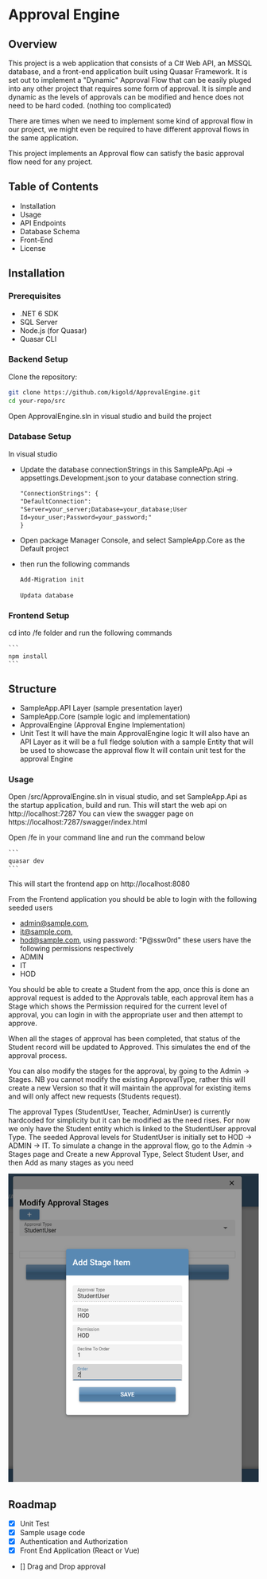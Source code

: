 # Approval Engine

## Overview

This project is a web application that consists of a C# Web API, an MSSQL database, and a front-end application built using Quasar Framework.
It is set out to implement a "Dynamic" Approval Flow that can be easily pluged into any other project that requires some form of approval.
It is simple and dynamic as the levels of approvals can be modified and hence does not need to be hard coded. (nothing too complicated)

There are times when we need to implement some kind of approval flow in our project, we might even be required to have different approval flows in the same application.

This project implements an Approval flow can satisfy the basic approval flow need for any project.

## Table of Contents

- Installation
- Usage
- API Endpoints
- Database Schema
- Front-End
- License

## Installation

### Prerequisites

- .NET 6 SDK
- SQL Server
- Node.js (for Quasar)
- Quasar CLI

### Backend Setup

Clone the repository:

```bash
git clone https://github.com/kigold/ApprovalEngine.git
cd your-repo/src
```

Open ApprovalEngine.sln in visual studio and build the project

### Database Setup

In visual studio

- Update the database connectionStrings in this SampleAPp.Api -> appsettings.Development.json
  to your database connection string.

  ```
  "ConnectionStrings": {
  "DefaultConnection": "Server=your_server;Database=your_database;User Id=your_user;Password=your_password;"
  }
  ```

- Open package Manager Console, and select SampleApp.Core as the Default project
- then run the following commands

  ```
  Add-Migration init

  Updata database
  ```

### Frontend Setup

cd into /fe folder
and run the following commands

    ```
    npm install
    ```

## Structure

- SampleApp.API Layer (sample presentation layer)
- SampleApp.Core (sample logic and implementation)
- ApprovalEngine (Approval Engine Implementation)
- Unit Test
  It will have the main ApprovalEngine logic
  It will also have an API Layer as it will be a full fledge solution with a sample Entity that
  will be used to showcase the approval flow
  It will contain unit test for the approval Engine

### Usage

Open /src/ApprovalEngine.sln in visual studio, and set SampleApp.Api as the startup application, build and run.
This will start the web api on http://localhost:7287
You can view the swagger page on https://localhost:7287/swagger/index.html

Open /fe in your command line and run the command below

    ```
    quasar dev
    ```

This will start the frontend app on http://localhost:8080

From the Frontend application you should be able to login with the following seeded users

- admin@sample.com,
- it@sample.com,
- hod@sample.com,
  using password: "P@ssw0rd"
  these users have the following permissions respectively
- ADMIN
- IT
- HOD

You should be able to create a Student from the app, once this is done an approval request is added to the Approvals table,
each approval item has a Stage which shows the Permission required for the current level of approval, you can login in with the appropriate user and then attempt to approve.

When all the stages of approval has been completed, that status of the Student record will be updated to Approved.
This simulates the end of the approval process.

You can also modify the stages for the approval, by going to the Admin -> Stages.
NB you cannot modify the existing ApprovalType, rather this will create a new Version so that it will maintain the approval for existing items and will only affect new requests (Students request).

The approval Types (StudentUser, Teacher, AdminUser) is currently hardcoded for simplicity but it can be modified as the need rises.
For now we only have the Student entity which is linked to the StudentUser approval Type.
The seeded Approval levels for StudentUser is initially set to HOD -> ADMIN -> IT.
To simulate a change in the approval flow, go to the Admin -> Stages page and Create a new Approval Type, Select Student User, and then Add as many stages as you need

![alt text](docs/image.png)

## Roadmap

- [x] Unit Test
- [x] Sample usage code
- [x] Authentication and Authorization
- [x] Front End Application (React or Vue)
- [] Drag and Drop approval

```

```
